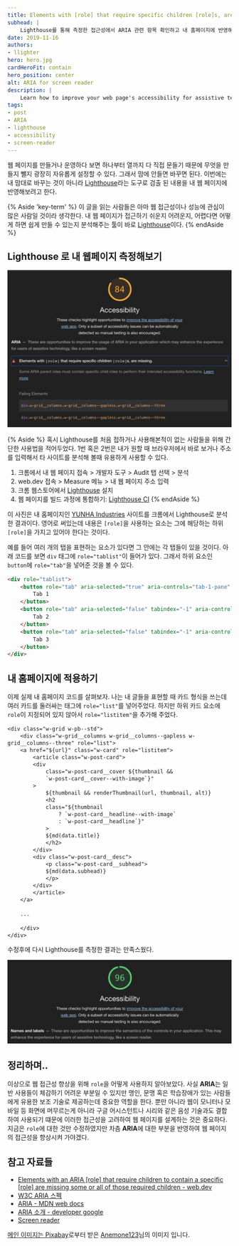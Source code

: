 ```yaml
---
title: Elements with [role] that require specific children [role]s, are missing 해결하기
subhead: |
    Lighthouse를 통해 측정한 접근성에서 ARIA 관련 항목 확인하고 내 홈페이지에 반영해보자
date: 2019-11-16
authors:
- llighter
hero: hero.jpg
cardHeroFit: contain
hero_position: center
alt: ARIA for screen reader
description: |
    Learn how to improve your web page's accessibility for assistive technology users by making sure that all elements with ARIA roles have the required child elements.
tags:
- post
- ARIA
- lighthouse
- accessibility
- screen-reader
---
```


웹 페이지를 만들거나 운영하다 보면 하나부터 열까지 다 직접 문들기 때문에 무엇을 만들지 뺄지 광장히 자유롭게 설정할 수 있다. 그래서 맘에 안들면 바꾸면 된다. 이번에는 내 맘대로 바꾸는 것이 아니라 [Lighthouse](https://developers.google.com/web/tools/lighthouse/?hl=ko)라는 도구로 검출 된 내용을 내 웹 페이지에 반영해보려고 한다.

{% Aside 'key-term' %}
이 글을 읽는 사람들은 아마 웹 접근성이나 성능에 관심이 많은 사람일 것이라 생각한다. 내 웹 페이지가 접근하기 쉬운지 어려운지, 어렵다면 어떻게 하면 쉽게 만들 수 있는지 분석해주는 툴이 바로 [Lighthouse](https://developers.google.com/web/tools/lighthouse/?hl=ko)이다.
{% endAside %}

## Lighthouse 로 내 웹페이지 측정해보기

![image](before-edit.png)

{% Aside  %}
혹시 Lighthouse를 처음 접하거나 사용해본적이 없는 사람들을 위해 간단한 사용법을 적어두었다.
1번 혹은 2번은 내가 원할 때 브라우저에서 바로 보거나 주소를 입력해서 타 사이트를 분석해 볼때 유용하게 사용할 수 있다.
1. 크롬에서 내 웹 페이지 접속 > 개발자 도구 > Audit 탭 선택 > 분석
2. web.dev 접속 > Measure 메뉴 > 내 웹 페이지 주소 입력
3. 크롬 웹스토어에서 [Lighthouse](https://chrome.google.com/webstore/detail/lighthouse/blipmdconlkpinefehnmjammfjpmpbjk?hl=ko) 설치
4. 웹 페이지를 빌드 과정에 통합하기: [Lighthouse CI](https://github.com/GoogleChrome/lighthouse-ci/blob/master/docs/getting-started.md)
{% endAside %}

이 사진은 내 홈페이지인 [YUNHA Industries](https://llighter.github.io/) 사이트를 크롬에서 Lighthouse로 분석한 결과이다.
영어로 써있는데 내용은 `[role]`을 사용하는 요소는 그에 해당하는 하위 `[role]`을 가지고 있어야 한다는 것이다.

예를 들어 여러 개의 탭을 표현하는 요소가 있다면 그 안에는 각 탭들이 있을 것이다. 
아래 코드를 보면 `div` 태그에 `role="tablist"`이 들어가 있다. 그래서 하위 요소인 `button`에 `role="tab"`을 넣어준 것을 볼 수 있다.

```html
<div role="tablist">
	<button role="tab" aria-selected="true" aria-controls="tab-1-pane" active>
		Tab 1
	</button>
	<button role="tab" aria-selected="false" tabindex="-1" aria-controls="tab-2-pane">
		Tab 2
	</button>
	<button role="tab" aria-selected="false" tabindex="-1" aria-controls="tab-3-pane">
		Tab 3
	</button>
</div>
```

## 내 홈페이지에 적용하기

이제 실제 내 홈페이지 코드를 살펴보자. 나는 내 글들을 표현할 때 카드 형식을 쓰는데 여러 카드를 둘러싸는 태그에 `role="list"`를 넣어주었다.
하지만 하위 카드 요소에 `role`이 지정되어 있지 않아서 `role="listitem"`을 추가해 주었다.

```html/1,2
<div class="w-grid w-pb--std">
    <div class="w-grid__columns w-grid__columns--gapless w-grid__columns--three" role="list">
    <a href="${url}" class="w-card" role="listitem">
        <article class="w-post-card">
        <div
            class="w-post-card__cover ${thumbnail &&
            `w-post-card__cover--with-image`}"
        >
            ${thumbnail && renderThumbnail(url, thumbnail, alt)}
            <h2
            class="${thumbnail
                ? `w-post-card__headline--with-image`
                : `w-post-card__headline`}"
            >
            ${md(data.title)}
            </h2>
        </div>
        <div class="w-post-card__desc">
            <p class="w-post-card__subhead">
            ${md(data.subhead)}
            </p>
        </div>
        </article>
    </a>

    ...

    </div>
</div>
```

수정후에 다시 Lighthouse를 측정한 결과는 만족스웠다.

![image](after-edit.png)

## 정리하며..

이상으로 웹 접근성 향상을 위해 `role`을 어떻게 사용하지 알아보았다. 사실 **ARIA**는 일반 사용들이 체감하기 어려운 부분일 수 있지만 맹인, 문맹 혹은 학습장애가 있는 사람들에게 유용한 보조 기술로 제공하는데 중요한 역할을 한다. 뿐만 아니라 웹이 모니터나 모바일 등 화면에 머무르는게 아니라 구글 어시스턴트나 시리와 같은 음성 기술과도 결합하여 사용되기 떄문에 이러한 접근성을 고려하여 웹 페이지를 설계하는 것은 중요하다. 지금은 `role`에 대한 것만 수정하였지만 차츰 **ARIA**에 대한 부분을 반영하여 웹 페이지의 접근성을 향상시켜 가야겠다.

## 참고 자료들

* [Elements with an ARIA [role] that require children to contain a specific [role] are missing some or all of those required children - web.dev](https://web.dev/aria-required-children/)
* [W3C ARIA 스펙](https://www.w3.org/TR/wai-aria/)
* [ARIA - MDN  web docs](https://developer.mozilla.org/ko/docs/Web/Accessibility/ARIA)
* [ARIA 소개 - developer google](https://developers.google.com/web/fundamentals/accessibility/semantics-aria/)
* [Screen reader](https://en.wikipedia.org/wiki/Screen_reader)


<a href="https://pixabay.com/ko/?utm_source=link-attribution&amp;utm_medium=referral&amp;utm_campaign=image&amp;utm_content=1732539">메인 이미지는 Pixabay</a>로부터 받은 <a href="https://pixabay.com/ko/users/Anemone123-2637160/?utm_source=link-attribution&amp;utm_medium=referral&amp;utm_campaign=image&amp;utm_content=1732539">Anemone123</a>님의 이미지 입니다.




